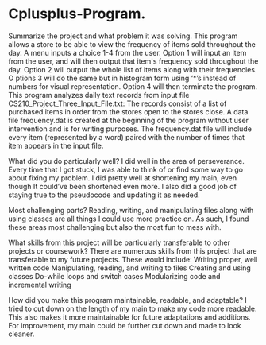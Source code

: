 # Cplusplus-Program.
Summarize the project and what problem it was solving.
    This program allows a store to be able to view the frequency of items sold throughout the day.
    A menu inputs a choice 1-4 from the user. Option 1 will input an item from the user, and will then output that item's frequency sold throughout the day. 
    Option 2 will output the whole list of items along with their frequencies. O
    ptions 3 will do the same but in histogram form using ‘*’s instead of numbers for visual representation. 
    Option 4 will then terminate the program. 
    This program analyzes daily text records from input file CS210_Project_Three_Input_File.txt: 
    The records consist of a list of purchased items in order from the stores open to the stores close. 
    A data file frequency.dat is created at the beginning of the program without user intervention and is for writing purposes. 
    The frequency.dat file will include every item (represented by a word) paired with the number of times that item appears in the input file.

What did you do particularly well?
    I did well in the area of perseverance. Every time that I got stuck, I was able to think of or find some way to go about fixing my problem. 
    I did pretty well at shortening my main, even though It could’ve been shortened even more. 
    I also did a good job of staying true to the pseudocode and updating it as needed. 

Most challenging parts?
    Reading, writing, and manipulating files along with using classes are all things I could use more practice on. 
    As such, I found these areas most challenging but also the most fun to mess with. 

What skills from this project will be particularly transferable to other projects or coursework?
    There are numerous skills from this project that are transferable to my future projects. These would include:
    Writing proper, well written code
    Manipulating, reading, and writing to files
    Creating and using classes
    Do-while loops and switch cases
    Modularizing code and incremental writing

How did you make this program maintainable, readable, and adaptable?
    I tried to cut down on the length of my main to make my code more readable. This also makes it more maintainable for future adaptations and additions. 
    For improvement, my main could be further cut down and made to look cleaner.
